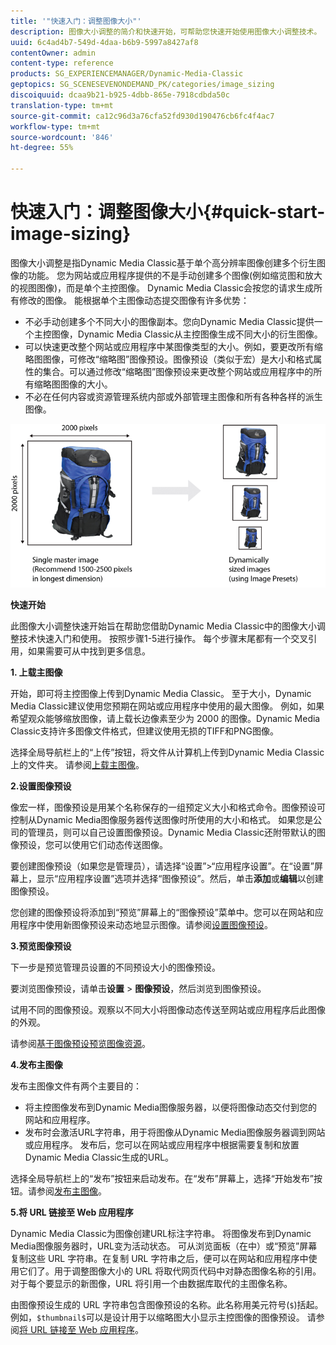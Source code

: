 ```yaml
---
title: '"快速入门：调整图像大小"'
description: 图像大小调整的简介和快速开始，可帮助您快速开始使用图像大小调整技术。
uuid: 6c4ad4b7-549d-4daa-b6b9-5997a8427af8
contentOwner: admin
content-type: reference
products: SG_EXPERIENCEMANAGER/Dynamic-Media-Classic
geptopics: SG_SCENESEVENONDEMAND_PK/categories/image_sizing
discoiquuid: dcaa9b21-b925-4dbb-865e-7918cdbda50c
translation-type: tm+mt
source-git-commit: ca12c96d3a76cfa52fd930d190476cb6fc4f4ac7
workflow-type: tm+mt
source-wordcount: '846'
ht-degree: 55%

---
```



# 快速入门：调整图像大小{#quick-start-image-sizing}

图像大小调整是指Dynamic Media Classic基于单个高分辨率图像创建多个衍生图像的功能。 您为网站或应用程序提供的不是手动创建多个图像(例如缩览图和放大的视图图像)，而是单个主控图像。 Dynamic Media Classic会按您的请求生成所有修改的图像。 能根据单个主图像动态提交图像有许多优势：

* 不必手动创建多个不同大小的图像副本。您向Dynamic Media Classic提供一个主控图像，Dynamic Media Classic从主控图像生成不同大小的衍生图像。
* 可以快速更改整个网站或应用程序中某图像类型的大小。例如，要更改所有缩略图图像，可修改“缩略图”图像预设。图像预设（类似于宏）是大小和格式属性的集合。可以通过修改“缩略图”图像预设来更改整个网站或应用程序中的所有缩略图图像的大小。
* 不必在任何内容或资源管理系统内部或外部管理主图像和所有各种各样的派生图像。

![可以创建不同大小的多个衍生图像，而不是同一个高分辨率主控文件。](/help/assets/is_derivative_sizes_popup.png)

**快速开始**

此图像大小调整快速开始旨在帮助您借助Dynamic Media Classic中的图像大小调整技术快速入门和使用。 按照步骤1-5进行操作。 每个步骤末尾都有一个交叉引用，如果需要可从中找到更多信息。

**1. 上载主图像**

开始，即可将主控图像上传到Dynamic Media Classic。 至于大小，Dynamic Media Classic建议使用您预期在网站或应用程序中使用的最大图像。 例如，如果希望观众能够缩放图像，请上载长边像素至少为 2000 的图像。Dynamic Media Classic支持许多图像文件格式，但建议使用无损的TIFF和PNG图像。

选择全局导航栏上的“上传”按钮，将文件从计算机上传到Dynamic Media Classic上的文件夹。 请参阅[上载主图像](uploading-master-images.md#uploading_master_images)。

**2.设置图像预设**

像宏一样，图像预设是用某个名称保存的一组预定义大小和格式命令。图像预设可控制从Dynamic Media图像服务器传送图像时所使用的大小和格式。 如果您是公司的管理员，则可以自己设置图像预设。Dynamic Media Classic还附带默认的图像预设，您可以使用它们动态传送图像。

要创建图像预设（如果您是管理员），请选择“设置”>“应用程序设置”。在“设置”屏幕上，显示“应用程序设置”选项并选择“图像预设”。然后，单击&#x200B;**添加**&#x200B;或&#x200B;**编辑**&#x200B;以创建图像预设。

您创建的图像预设将添加到“预览”屏幕上的“图像预设”菜单中。您可以在网站和应用程序中使用新图像预设来动态地显示图像。请参阅[设置图像预设](setting-image-presets.md#setting_up_image_presets)。

**3.预览图像预设**

下一步是预览管理员设置的不同预设大小的图像预设。

要浏览图像预设，请单击&#x200B;**设置** > **图像预设**，然后浏览到图像预设。

试用不同的图像预设。观察以不同大小将图像动态传送至网站或应用程序后此图像的外观。

请参阅[基于图像预设预览图像资源](previewing-asset.md#previewing_an_image_asset_based_on_its_image_preset)。

**4.发布主图像**

发布主图像文件有两个主要目的：

* 将主控图像发布到Dynamic Media图像服务器，以便将图像动态交付到您的网站和应用程序。
* 发布时会激活URL字符串，用于将图像从Dynamic Media图像服务器调到网站或应用程序。 发布后，您可以在网站或应用程序中根据需要复制和放置Dynamic Media Classic生成的URL。

选择全局导航栏上的“发布”按钮来启动发布。在“发布”屏幕上，选择“开始发布”按钮。请参阅[发布主图像](publishing-master-images.md#publishing_master_images)。

**5.将 URL 链接至 Web 应用程序**

Dynamic Media Classic为图像创建URL标注字符串。 将图像发布到Dynamic Media图像服务器时，URL变为活动状态。 可从浏览面板（在中）或“预览”屏幕复制这些 URL 字符串。在复制 URL 字符串之后，便可以在网站和应用程序中使用它们了。用于调整图像大小的 URL 将取代网页代码中对静态图像名称的引用。对于每个要显示的新图像，URL 将引用一个由数据库取代的主图像名称。

由图像预设生成的 URL 字符串包含图像预设的名称。此名称用美元符号(`$`)括起。 例如，`$thumbnail$`可以是设计用于以缩略图大小显示主控图像的图像预设。 请参阅[将 URL 链接至 Web 应用程序](linking-urls-web-application.md#linking_urls_to_your_web_application)。
